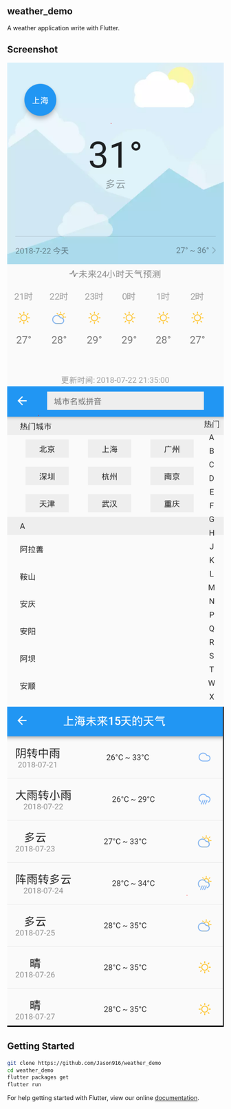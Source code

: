 ## weather_demo

A weather application write with Flutter.

## Screenshot
![image](/screenshot/home.png)
![image](/screenshot/select_city.png)
![image](/screenshot/list_future_weather_info.png)

## Getting Started
```bash
git clone https://github.com/Jason916/weather_demo
cd weather_demo
flutter packages get
flutter run
```
For help getting started with Flutter, view our online
[documentation](https://flutter.io/).
